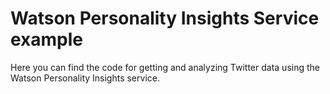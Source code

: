 # Watson Personality Insights Service example
Here you can find the code for getting and analyzing Twitter data using the Watson Personality Insights service.
